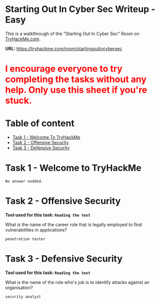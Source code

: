 # Starting Out In Cyber Sec Writeup - Easy 

This is a walkthrough of the "Starting Out In Cyber Sec" Room on <a href="https://tryhackme.com">TryHackMe.com</a>. 

**URL:** https://tryhackme.com/room/startingoutincybersec


<h1 style="color:Red">I encourage everyone to try completing the tasks without any help. Only use this sheet if you're stuck.</h1>

# Table of content
- [Task 1 -  Welcome To TryHackMe](#task-1---Welcome-To-TryHackMe)
- [Task 2 - Offensive Security](#task-2---offensive-Security)
- [Task 3 - Defensive Security](#task-3---defensive-security)



# Task 1 - Welcome to TryHackMe
```
No answer nedded.
```

# Task 2 - Offensive Security
**Tool used for this task: ```Reading the text```** 

What is the name of the career role that is legally employed to find vulnerabilities in applications?
```
penetration tester
```

# Task 3 - Defensive Security
**Tool used for this task: ```Reading the text```** 

What is the name of the role who's job is to identify attacks against an organisation?

```
security analyst
```